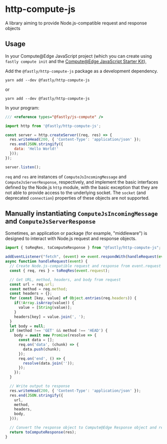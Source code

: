 # http-compute-js
A library aiming to provide Node.js-compatible request and response objects

## Usage

In your Compute@Edge JavaScript project (which you can create using `fastly compute init` and the
[Compute@Edge JavaScript Starter Kit](https://github.com/fastly/compute-starter-kit-javascript-empty)),

Add the `@fastly/http-compute-js` package as a development dependency.

```
yarn add --dev @fastly/http-compute-js
```

or

```
yarn add --dev @fastly/http-compute-js
```

In your program:

```javascript
/// <reference types="@fastly/js-compute" />

import http from '@fastly/http-compute-js';

const server = http.createServer((req, res) => {
  res.writeHead(200, { 'Content-Type': 'application/json' });
  res.end(JSON.stringify({
    data: 'Hello World!'
  }));
});

server.listen();
```

`req` and `res` are instances of `ComputeJsIncomingMessage` and `ComputeJsServerResponse`,
respectively, and implement the basic interfaces defined by the Node.js `http` module,
with the basic exception that they are not able to provide access to the underlying socket.
The `socket` (and deprecated `connection`) properties of these objects are not supported.

## Manually instantiating `ComputeJsIncomingMessage` and `ComputeJsServerResponse`

Sometimes, an application or package (for example, "middleware") is designed to interact with
Node.js request and response objects.

```javascript
import { toReqRes, toComputeResponse } from "@fastly/http-compute-js";

addEventListener("fetch", (event) => event.respondWith(handleRequest(event)));
async function handleRequest(event) {
  // Create Node.js-compatible request and response from event.request
  const { req, res } = toReqRes(event.request);

  // Get URL, method, headers, and body from request
  const url = req.url;
  const method = req.method;
  const headers = {};
  for (const [key, value] of Object.entries(req.headers)) {
    if(!Array.isArray(value)) {
      value = [String(value)];
    }
    headers[key] = value.join(', ');
  }
  let body = null;
  if (method !== 'GET' && method !== 'HEAD') {
    body = await new Promise(resolve => {
      const data = [];
      req.on('data', (chunk) => {
        data.push(chunk);
      });
      req.on('end', () => {
        resolve(data.join(''));
      });
    });
  } 

  // Write output to response
  res.writeHead(200, { 'Content-Type': 'application/json' });
  res.end(JSON.stringify({
    url,
    method,
    headers,
    body,
  }));

  // Convert the response object to Compute@Edge Response object and return it
  return toComputeResponse(res);
}
```
